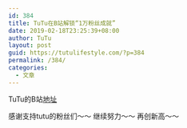 ```yaml
---
id: 384
title: TuTu在B站解锁“1万粉丝成就”
date: 2019-02-18T23:25:39+08:00
author: TuTu
layout: post
guid: https://tutulifestyle.com/?p=384
permalink: /384/
categories:
  - 文章
---
```

TuTu的B站[地址](https://space.bilibili.com/320444738)

感谢支持tutu的粉丝们～～ 继续努力～～ 再创新高～～ <figure class="wp-block-image">

<img src="https://tutulifestyle.com/wp-content/uploads/2019/02/award-1-722x1024.png" alt="" class="wp-image-385" srcset="https://tutulifestyle.com/wp-content/uploads/2019/02/award-1-722x1024.png 722w, https://tutulifestyle.com/wp-content/uploads/2019/02/award-1-212x300.png 212w, https://tutulifestyle.com/wp-content/uploads/2019/02/award-1-768x1089.png 768w, https://tutulifestyle.com/wp-content/uploads/2019/02/award-1.png 770w" sizes="(max-width: 722px) 100vw, 722px" /> </figure>